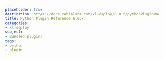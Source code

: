 ```yaml
---
placeholder: true
destination: https://docs.xebialabs.com/xl-deploy/6.0.x/pythonPluginManual.html
title: Python Plugin Reference 6.0.x
categories:
- xl-deploy
subject:
- Bundled plugins
tags:
- python
- plugin
---
```

